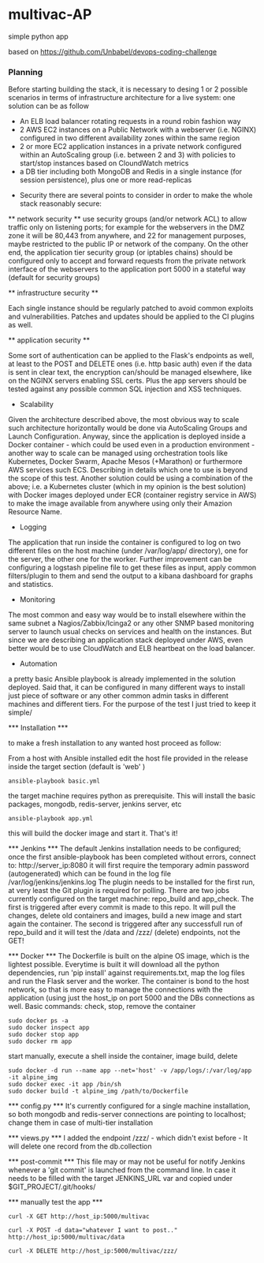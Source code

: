 # multivac-AP
simple python app

based on https://github.com/Unbabel/devops-coding-challenge

### Planning


Before starting building the stack, it is necessary to desing 1 or 2 possible scenarios in terms of infrastructure architecture for a live system:
one solution can be as follow
- An ELB load balancer rotating requests in a round robin fashion way
- 2 AWS EC2 instances on a Public Network with a webserver (i.e. NGINX) configured in two different availability zones within the same region
- 2 or more EC2 application instances in a private network configured within an AutoScaling group (i.e. between 2 and 3) with policies to start/stop instances based on CloundWatch metrics
- a DB tier including both MongoDB and Redis in a single instance (for session persistence), plus one or more read-replicas

* Security
there are several points to consider in order to make the whole stack reasonably secure:

** network security **
use security groups (and/or network ACL) to allow traffic only on listening ports; for example for the webservers in the DMZ zone it will be 80,443 from anywhere, and 22 for management purposes, maybe restricted to the public IP or network of the company.
On the other end, the application tier security group (or iptables chains) should be configured only to accept and forward requests from the private network interface of the webservers to the application port 5000 in a stateful way (default for security groups)

** infrastructure security **

Each single instance should be regularly patched to avoid common exploits and vulnerabilities. Patches and updates should be applied to the CI plugins as well.

** application security **

Some sort of authentication can be applied to the Flask's endpoints as well, at least to the POST and DELETE ones (i.e. http basic auth) even if the data is sent in clear text, the encryption can/should be managed elsewhere, like on the NGINX servers enabling SSL certs.
Plus the app servers should be tested against any possible common SQL injection and XSS techniques.

* Scalability

Given the architecture described above, the most obvious way to scale such architecture horizontally would be done via AutoScaling Groups and Launch Configuration.
Anyway, since the application is deployed inside a Docker container - which could be used even in a production environment - another way to scale can be managed using orchestration tools like Kubernetes, Docker Swarm, Apache Mesos (+Marathon) or furthermore AWS services such ECS. Describing in details which one to use is beyond the scope of this test. Another solution could be using a combination of the above; i.e. a Kubernetes cluster (which in my opinion is the best solution) with Docker images deployed under ECR (container registry service in AWS) to make the image available from anywhere using only their Amazion Resource Name.

* Logging

The application that run inside the container is configured to log on two different files on the host machine (under /var/log/app/ directory), one for the server, the other one for the worker. Further improvement can be configuring a logstash pipeline file to get these files as input, apply common filters/plugin to them and send the output to a kibana dashboard for graphs and statistics.

* Monitoring

The most common and easy way would be to install elsewhere within the same subnet a Nagios/Zabbix/Icinga2 or any other SNMP based monitoring server to launch usual checks on services and health on the instances. But since we are describing an application stack deployed under AWS, even better would be to use CloudWatch and ELB heartbeat on the load balancer.

* Automation

a pretty basic Ansible playbook is already implemented in the solution deployed.
Said that, it can be configured in many different ways to install just piece of software or any other common admin tasks in different machines and different tiers.
For the purpose of the test I just tried to keep it simple/

*** Installation ***

to make a fresh installation to any wanted host proceed as follow:

From a host with Ansible installed edit the host file provided in the release inside the target section (default is 'web' )
```
ansible-playbook basic.yml
```
the target machine requires python as prerequisite. This will install the basic packages, mongodb, redis-server, jenkins server, etc
```
ansible-playbook app.yml
```
this will build the docker image and start it. That's it!

*** Jenkins ***
The default Jenkins installation needs to be configured; once the first ansible-playbook has been completed without errors, connect to: http://server_ip:8080
it will first require the temporary admin password (autogenerated) which can be found in the log file /var/log/jenkins/jenkins.log
The plugin needs to be installed for the first run, at very least the Git plugin is required for polling.
There are two jobs currently configured on the target machine: repo_build and app_check.
The first is triggered after every commit is made to this repo. It will pull the changes, delete old containers and images, build a new image and start again the container.
The second is triggered after any successfull run of repo_build and it will test the /data and /zzz/ (delete) endpoints, not the GET!

*** Docker ***
The Dockerfile is built on the alpine OS image, which is the lightest possible. Everytime is built it will download all the python dependencies, run 'pip install' against requirements.txt, map the log files and run the Flask server and the worker. The container is bond to the host network, so that is more easy to manage the connections with the application (using just the host_ip on port 5000 and the DBs connections as well.
Basic commands:
check, stop, remove the container
```
sudo docker ps -a
sudo docker inspect app
sudo docker stop app
sudo docker rm app
```
start manually, execute a shell inside the container, image build, delete
```
sudo docker -d run --name app --net='host' -v /app/logs/:/var/log/app -it alpine_img
sudo docker exec -it app /bin/sh
sudo docker build -t alpine_img /path/to/Dockerfile
```

*** config.py ***
It's currently configured for a single machine installation, so both mongodb and redis-server connections are pointing to localhost; change them in case of multi-tier installation

*** views.py ***
I added the endpoint /zzz/ - which didn't exist before - It will delete one record from the db.collection

*** post-commit ***
This file may or may not be useful for notify Jenkins whenever a 'git commit' is launched from the command line. In case it needs to be filled with the target JENKINS_URL var and copied under $GIT_PROJECT/.git/hooks/

*** manually test the app ***

```
curl -X GET http://host_ip:5000/multivac

curl -X POST -d data="whatever I want to post.." http://host_ip:5000/multivac/data

curl -X DELETE http://host_ip:5000/multivac/zzz/

```

